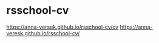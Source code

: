 # rsschool-cv
https://anna-versek.github.io/rsschool-cv/cv
https://anna-veresk.github.io/rsschool-cv/
